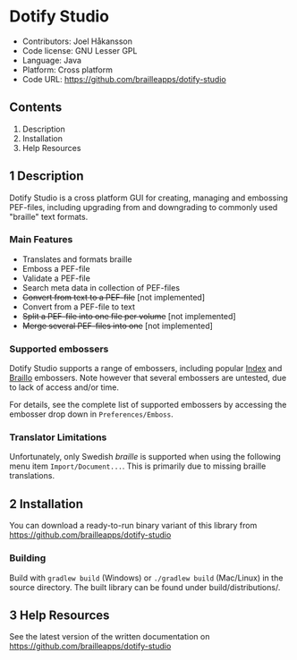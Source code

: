 # Dotify Studio #
 - Contributors: Joel Håkansson
 - Code license: GNU Lesser GPL
 - Language: Java
 - Platform: Cross platform
 - Code URL: https://github.com/brailleapps/dotify-studio


## Contents ##
1.	Description
2.	Installation
3.	Help Resources


## 1 Description ##
Dotify Studio is a cross platform GUI for creating, managing and embossing
PEF-files, including upgrading from and downgrading to commonly 
used "braille" text formats.

### Main Features ###
  * Translates and formats braille
  * Emboss a PEF-file
  * Validate a PEF-file
  * Search meta data in collection of PEF-files
  * ~~Convert from text to a PEF-file~~ [not implemented]
  * Convert from a PEF-file to text
  * ~~Split a PEF-file into one file per volume~~ [not implemented]
  * ~~Merge several PEF-files into one~~ [not implemented]

### Supported embossers ###
Dotify Studio supports a range of embossers, including popular [Index](http://www.indexbraille.com/) and [Braillo](http://www.braillo.com/) embossers. Note however that several embossers are untested, due to lack of access and/or time.

For details, see the complete list of supported embossers by accessing the embosser drop down in `Preferences/Emboss`.
  
### Translator Limitations ###
Unfortunately, only Swedish _braille_ is supported when using the following menu item `Import/Document...`. This is primarily due to
missing braille translations.

## 2 Installation ##
You can download a ready-to-run binary variant of this library from
  https://github.com/brailleapps/dotify-studio

### Building ###
Build with `gradlew build` (Windows) or `./gradlew build` (Mac/Linux)
in the source directory. The built library can be found under build/distributions/.


## 3 Help Resources ##
See the latest version of the written documentation on
  https://github.com/brailleapps/dotify-studio
